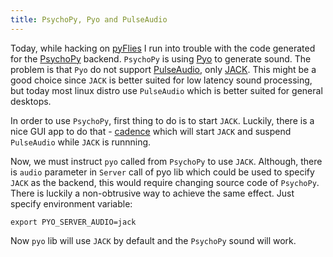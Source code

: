 ```yaml
---
title: PsychoPy, Pyo and PulseAudio
---
```


Today, while hacking on [pyFlies](https://github.com/igordejanovic/pyFlies) I run into trouble with the code generated for the [PsychoPy](http://www.psychopy.org/) backend. `PsychoPy` is using [Pyo](http://ajaxsoundstudio.com/software/pyo/) to generate sound.  The problem is that `Pyo` do not support [PulseAudio](http://www.freedesktop.org/wiki/Software/PulseAudio/), only [JACK](http://www.jackaudio.org/).  This might be a good choice since `JACK` is better suited for low latency sound processing, but today most linux distro use `PulseAudio` which is better suited for general desktops.

In order to use `PsychoPy`, first thing to do is to start `JACK`. Luckily, there is a nice GUI app to do that - [cadence](http://kxstudio.linuxaudio.org/Applications:Cadence) which will start `JACK` and suspend `PulseAudio` while `JACK` is runnning.

Now, we must instruct `pyo` called from `PsychoPy` to use `JACK`. Although, there is `audio` parameter in `Server` call of pyo lib which could be used to specify `JACK` as the backend, this would require changing source code of `PsychoPy`.  There is luckily a non-obtrusive way to achieve the same effect. Just specify environment variable:

    export PYO_SERVER_AUDIO=jack

Now `pyo` lib will use `JACK` by default and the `PsychoPy` sound will work.




  

  



